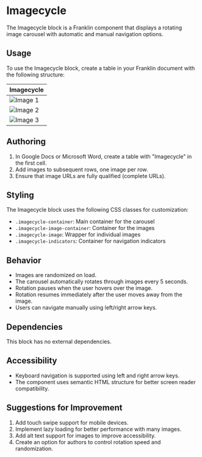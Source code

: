 # Imagecycle

The Imagecycle block is a Franklin component that displays a rotating image carousel with automatic and manual navigation options.

## Usage

To use the Imagecycle block, create a table in your Franklin document with the following structure:

| Imagecycle |
|------------|
| ![Image 1](https://example.com/image1.jpg) |
| ![Image 2](https://example.com/image2.jpg) |
| ![Image 3](https://example.com/image3.jpg) |

## Authoring

1. In Google Docs or Microsoft Word, create a table with "Imagecycle" in the first cell.
2. Add images to subsequent rows, one image per row.
3. Ensure that image URLs are fully qualified (complete URLs).

## Styling

The Imagecycle block uses the following CSS classes for customization:
- `.imagecycle-container`: Main container for the carousel
- `.imagecycle-image-container`: Container for the images
- `.imagecycle-image`: Wrapper for individual images
- `.imagecycle-indicators`: Container for navigation indicators

## Behavior

- Images are randomized on load.
- The carousel automatically rotates through images every 5 seconds.
- Rotation pauses when the user hovers over the image.
- Rotation resumes immediately after the user moves away from the image.
- Users can navigate manually using left/right arrow keys.

## Dependencies

This block has no external dependencies.

## Accessibility

- Keyboard navigation is supported using left and right arrow keys.
- The component uses semantic HTML structure for better screen reader compatibility.

## Suggestions for Improvement

1. Add touch swipe support for mobile devices.
2. Implement lazy loading for better performance with many images.
3. Add alt text support for images to improve accessibility.
4. Create an option for authors to control rotation speed and randomization.